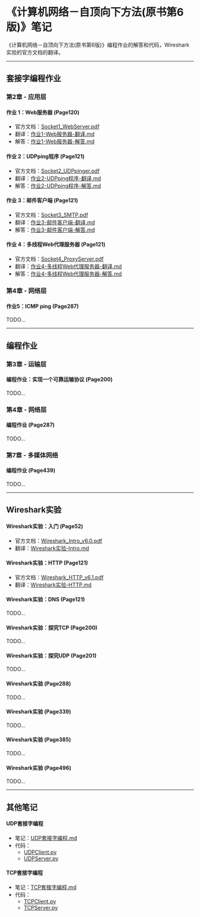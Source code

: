 # 《计算机网络－自顶向下方法(原书第6版)》笔记

《计算机网络－自顶向下方法(原书第6版)》编程作业的解答和代码，Wireshark实验的官方文档的翻译。

***

## 套接字编程作业

### 第2章 - 应用层

#### 作业 1：Web服务器 (Page120)

* 官方文档：[Socket1_WebServer.pdf](SocketProgrammingAssignment/作业1-Web服务器/Socket1_WebServer.pdf)
* 翻译：[作业1-Web服务器-翻译.md](SocketProgrammingAssignment/作业1-Web服务器/作业1-Web服务器-翻译.md)
* 解答：[作业1-Web服务器-解答.md](SocketProgrammingAssignment/作业1-Web服务器/作业1-Web服务器-解答.md)

#### 作业 2：UDPping程序 (Page121)

* 官方文档：[Socket2_UDPpinger.pdf](SocketProgrammingAssignment/作业2-UDPping程序/Socket2_UDPpinger.pdf)
* 翻译：[作业2-UDPping程序-翻译.md](SocketProgrammingAssignment/作业2-UDPping程序/作业2-UDPping程序-翻译.md)
* 解答：[作业2-UDPping程序-解答.md](SocketProgrammingAssignment/作业2-UDPping程序/作业2-UDPping程序-解答.md)

#### 作业 3：邮件客户端 (Page121)

* 官方文档：[Socket3_SMTP.pdf](SocketProgrammingAssignment/作业3-邮件客户端/Socket3_SMTP.pdf)
* 翻译：[作业3-邮件客户端-翻译.md](SocketProgrammingAssignment/作业3-邮件客户端/作业3-邮件客户端-翻译.md)
* 解答：[作业3-邮件客户端-解答.md](SocketProgrammingAssignment/作业3-邮件客户端/作业3-邮件客户端-解答.md)

#### 作业 4：多线程Web代理服务器 (Page121)

- 官方文档：[Socket4_ProxyServer.pdf](SocketProgrammingAssignment/作业4-多线程Web代理服务器/Socket4_ProxyServer.pdf)
- 翻译：[作业4-多线程Web代理服务器-翻译.md](SocketProgrammingAssignment/作业4-多线程Web代理服务器/作业4-多线程Web代理服务器-翻译.md)
- 解答：[作业4-多线程Web代理服务器-解答.md](SocketProgrammingAssignment/作业4-多线程Web代理服务器/作业4-多线程Web代理服务器-解答.md)

### 第4章 - 网络层

#### 作业5：ICMP ping (Page287)

TODO...

***

## 编程作业

### 第3章 - 运输层

#### 编程作业：实现一个可靠运输协议 (Page200)

TODO...

### 第4章 - 网络层

#### 编程作业 (Page287)

TODO...

### 第7章 - 多媒体网络

#### 编程作业 (Page439)

TODO...

***

## Wireshark实验

#### Wireshark实验：入门 (Page52)

* 官方文档：[Wireshark_Intro_v6.0.pdf](WiresharkLab/Wireshark实验-入门/Wireshark_Intro_v6.0.pdf)
* 翻译：[Wireshark实验-Intro.md](WiresharkLab/Wireshark实验-Intro/Wireshark实验-Intro.md)

#### Wireshark实验：HTTP (Page121)

* 官方文档：[Wireshark_HTTP_v6.1.pdf](WiresharkLab/Wireshark实验-HTTP/Wireshark_HTTP_v6.1.pdf)
* 翻译：[Wireshark实验-HTTP.md](WiresharkLab/Wireshark实验-HTTP/Wireshark实验-HTTP.md)

#### Wireshark实验：DNS (Page121)

TODO...

#### Wireshark实验：探究TCP (Page200)

TODO...

#### Wireshark实验：探究UDP (Page201)

TODO...

#### Wireshark实验 (Page288)

TODO...

#### Wireshark实验 (Page339)

TODO...

#### Wireshark实验 (Page385)

TODO...

#### Wireshark实验 (Page496)

TODO...

***

## 其他笔记

#### UDP套接字编程

* 笔记：[UDP套接字编程.md](Notes/UDP套接字编程.md)
* 代码：
  * [UDPClient.py](Notes/source/UDPClient.py)
  * [UDPServer.py](Notes/source/UDPServer.py)

#### TCP套接字编程

* 笔记：[TCP套接字编程.md](Notes/TCP套接字编程.md)
* 代码：
  * [TCPClient.py](Notes/source/TCPClient.py)
  * [TCPServer.py](Notes/source/TCPServer.py)
